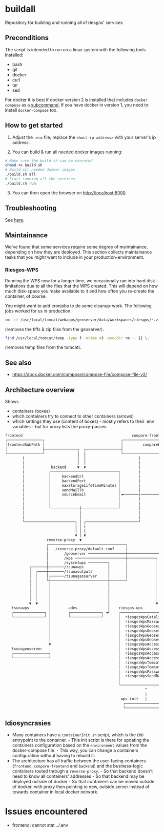 # buildall
Repository for building and running all of riesgos' services


## Preconditions

The script is intended to run on a linux system with the following tools installed:
- bash
- git
- docker
- curl
- tar
- sed

For docker it is best if docker version 2 is installed that includes `docker compose`
as a [subcommand](https://docs.docker.com/compose/compose-file/compose-file-v2/).
If you have docker in version 1, you need to install `docker-compose` too.

## How to get started

1. Adjust the `.env` file; replace the `<host-ip-address>` with your server's ip address.

2. You can build & run all needed docker images running:

```bash
# Make sure the build.sh can be executed
chmod +x build.sh
# Build all needed docker images
./build.sh all
# Start running all the services
./build.sh run
```

3. You can then open the browser on [http://localhost:8000](http://localhost:8000).

## Troubleshooting

See [here](./TROUBLESHOOTING.md).

## Maintainance
We've found that some services require some degree of maintainance, depending on how they are deployed. This section collects maintainance tasks that you *might* want to include in your production-environment.

### Riesgos-WPS
Running the WPS now for a longer time, we occasionally ran into hard disk limitations due to all the files that the WPS created. This will depend on how much disk-space you make available to it and how often you re-create the container, of course.

You might want to add cronjobs to do some cleanup-work. The following jobs worked for us in production:
```bash
rm -rf /usr/local/tomcat/webapps/geoserver/data/workspaces/riesgos/*.zip /usr/local/tomcat/webapps/geoserver/data/workspaces/riesgos/*.tif /usr/local/tomcat/webapps/geoserver/data/data/riesgos/*.zip /usr/local/tomcat/webapps/geoserver/data/data/riesgos/*.tif
```
(removes the tiffs & zip files from the geoserver).

```bash
find /usr/local/tomcat/temp -type f -mtime +3 -execdir rm -- {} \;
```
(removes temp files from the tomcat).


## See also

- https://docs.docker.com/compose/compose-file/compose-file-v2/




## Architecture overview

Shows 
- containers (boxes)
- which containers try to connect to other containers (arrows)
- which settings they use (content of boxes)
        - mostly refers to their .env variables
        - but for proxy lists the proxy-passes


```txt
frontend                                                  compare-frontend
┌────────────────┐                                   ┌────────────────────────────────┐
|frontendSubPath |                                   │         compareFrontendSubPath │
│                ├───────────────┐  ┌────────────────┤                                │
└────────────────┘               │  │                └────────────────────────────────┘
        |                        │  │                        |   
        |                        │  │                        |   
        |            backend     ▼  ▼                        |   
        |           ┌───────────────────────────────┐        |                   
        |           │     backendUrl                │        |                   
        |           │     backendPort               │        |                   
        |           │     maxStorageLifeTimeMinutes │        |               monitor   
        |           │     sendMailTo                │        |               ┌─────────────────────────┐ 
        |           │     sourceEmail               │◄───────|───────────────| testServiceEveryMinutes |
        |           │                               │        |               └─────────────────────────┘
        |           │                               │        |                   
        |           └─────────────┼─────────────────┘        |                   
        |                         │                          |   
        |                         │                          |   
        └───────────────────────┐ │ ┌────────────────────────┘   
                                │ │ |
                                │ │ |
                                ▼ │ ▼                                         Why use a proxy?
                   reverse-proxy  ▼                                           1. So that backend doesn't need to know all containers' addresses
                   ┌───────────────────────────────────┐                      2. So that backend may be deployed outside of docker
                   │   /reverse-proxy/default.conf     │                      3. So that containers can be moved outside of docker,
                   │       /geoserver ─────────────────┼────────────────┐        with proxy then pointing to new, outside server instead of towards
                   │       /wps ───────────────────────┼─────────────┐  │        container in local docker network.
                   │       /sysrelwps ─────────┐       │             │  │    4. The reverse proxy centralizes all CORS settings ... which can be complicated.                          
           ┌───────┼───────/tsunawps           │       │             │  │    5. It's also useful if you only have a limited amount of ports available (80, 443, ...)
           │  ┌────┼───────/tsunaoutputs       │       │             │  │                                                                    
           │  │    │┌──────/tsunageoserver     │       │             │  │                                                                    
           │  │    └┼──────────────────────────┼───────┘             │  │                                                                    
           │  │     │                          │                     │  │                                                                    
           │  │     │                          │                     │  │                                                                    
           │  │     │                          │                     │  │   ..... all containers up to here should be available from outside ......
           │  │     │                          │                     │  │
           ▼  ▼     │                          │                     ▼  ▼
   tsunawps         │        ades              │    riesgos-wps                      
   ┌──────────────┐ │        ┌──────────────┐ ◄┘    ┌────────────────────────────────────────────────────────────────┐
   └──────────────┘ │        └──────────────┘       │  riesgosWpsCatalinaOpts                                        │
                    │                               │  riesgosWpsMaxcacheSizeMb                                      │
                    │                               │  riesgosWpsGeoserverAccessBaseUrl                              │
                    │                               │  riesgosWpsGeoserverSendBaseUrl                                │
                    │                               │  riesgosWpsGeoserverUsername                                   │
                    │                               │  riesgosWpsGeoserverPassword                                   │
                    ▼                               │  riesgosWpsAccessServerHost  ───────┐                          │
   tsunageoserver                                   │  riesgosWpsAccessServerPort         │                          │
   ┌────────────────┐                               │  riesgosWpsAccessServerProtocol     │how to access riesgos-wps │
   └────────────────┘                               │  riesgosWpsAccessServerPath  ───────┘from outside of docker    │
                                                    │  riesgosWpsTomcatUsername                                      │
                                                    │  riesgosWpsTomcatPassword                                      │
                                                    │  riesgosWpsPassword                                            │
                                                    │  riesgosWpsSendBaseUrl                                         │
                                                    │                                                                │
                                                    └────────────────────────────────────────────────────────────────┘
                                                                ^
                                                                |
                                                     wps-init   |
                                                      ┌────────────────┐ 
                                                      └────────────────┘


```


## Idiosyncrasies

- Many containers have a `containerInit.sh` script, which is the `CMD` entrypoint to the container. 
        - This init script is there for updating the containers configuration based on the `environment`  values from the docker-compose file. 
        - This way, you can change a containers configuration without having to rebuild it.
- The architecture has all traffic between the user-facing containers (`frontend`, `compare-frontend` and `backend`) and the business-logic containers routed through a `reverse-proxy`.
        - So that backend doesn't need to know all containers' addresses
        - So that backend may be deployed outside of docker
        - So that containers can be moved outside of docker, with proxy then pointing to new, outside server instead of towards container in local docker network.




# Issues encountered
- frontend: cannot stat ../.env
